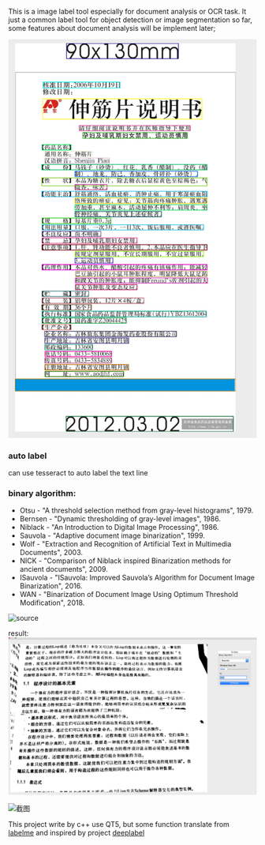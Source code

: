 This is a image label tool  especially for document analysis or OCR task. It just a common label tool for object detection or image segmentation so far,  some features about document analysis will be implement later;

![tesseract](./doc/tessearct_auto_label.png)

### auto label 
   can use tesseract to auto label the text line 
   

### binary algorithm:

 - Otsu - "A threshold selection method from gray-level histograms", 1979.
 - Bernsen - "Dynamic thresholding of gray-level images", 1986.
 - Niblack - "An Introduction to Digital Image Processing", 1986.
 - Sauvola - "Adaptive document image binarization", 1999.
 - Wolf - "Extraction and Recognition of Artificial Text in Multimedia Documents", 2003.
 - NICK - "Comparison of Niblack inspired Binarization methods for ancient documents", 2009.
 - ISauvola - "ISauvola: Improved Sauvola’s Algorithm for Document Image Binarization", 2016.
 - WAN - "Binarization of Document Image Using Optimum Threshold Modification", 2018.

![source](./doc/images/binary_source_example.png)

result:
![result](./doc/images/binary_result_example.png)




![截图](./doc/images/labeltool.png)

This project write by c++ use QT5, but some function translate from [labelme](https://github.com/wkentaro/labelme)
and inspired by project [deeplabel](https://github.com/jveitchmichaelis/deeplabel)
